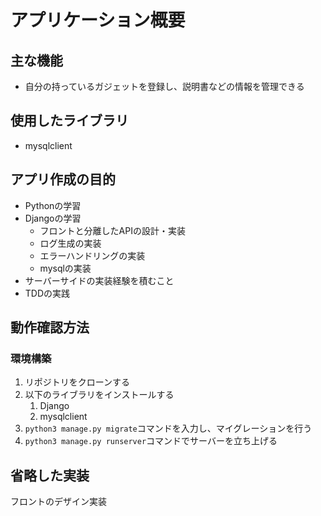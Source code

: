 # アプリケーション概要

## 主な機能
- 自分の持っているガジェットを登録し、説明書などの情報を管理できる


## 使用したライブラリ
- mysqlclient

## アプリ作成の目的
- Pythonの学習
- Djangoの学習
  - フロントと分離したAPIの設計・実装
  - ログ生成の実装
  - エラーハンドリングの実装
  - mysqlの実装
- サーバーサイドの実装経験を積むこと
- TDDの実践



## 動作確認方法

### 環境構築
1. リポジトリをクローンする
2. 以下のライブラリをインストールする
   1. Django
   2. mysqlclient
3. `python3 manage.py migrate`コマンドを入力し、マイグレーションを行う
4. `python3 manage.py runserver`コマンドでサーバーを立ち上げる




## 省略した実装
フロントのデザイン実装
